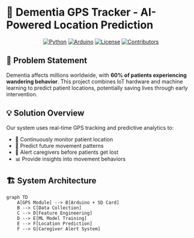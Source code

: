 # 🧭 Dementia GPS Tracker - AI-Powered Location Prediction

<div align="center">
  
  
  [![Python](https://img.shields.io/badge/Python-3.8%2B-blue)](https://python.org)
  [![Arduino](https://img.shields.io/badge/Arduino-Compatible-green)](https://arduino.cc)
  [![License](https://img.shields.io/badge/License-MIT-yellow.svg)](LICENSE)
  [![Contributors](https://img.shields.io/github/contributors/yourusername/dementia-gps-tracker)](https://github.com/yourusername/dementia-gps-tracker/graphs/contributors)
</div>

## 🎯 Problem Statement

Dementia affects millions worldwide, with **60% of patients experiencing wandering behavior**. This project combines IoT hardware and machine learning to predict patient locations, potentially saving lives through early intervention.

## 💡 Solution Overview

Our system uses real-time GPS tracking and predictive analytics to:
- 📍 Continuously monitor patient location
- 🔮 Predict future movement patterns
- 🚨 Alert caregivers before patients get lost
- 📊 Provide insights into movement behaviors

## 🏗️ System Architecture

```mermaid
graph TD
    A[GPS Module] --> B[Arduino + SD Card]
    B --> C[Data Collection]
    C --> D[Feature Engineering]
    D --> E[ML Model Training]
    E --> F[Location Prediction]
    F --> G[Caregiver Alert System]
